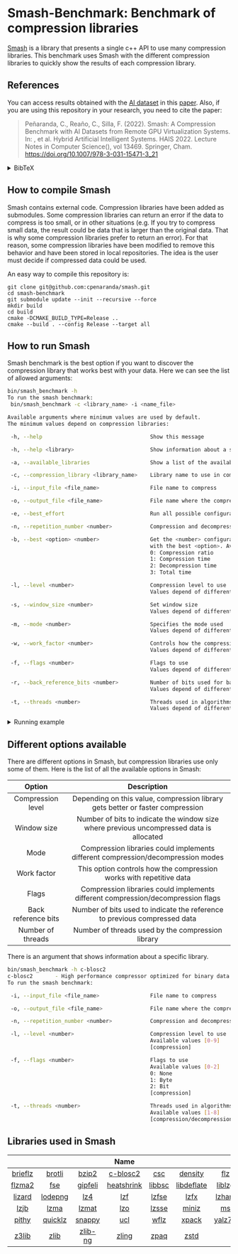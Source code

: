# Smash-Benchmark: Benchmark of compression libraries

[Smash](https://github.com/cpenaranda/smash) is a library that presents a single c++ API to use many compression libraries. This benchmark uses Smash with the different compression libraries to quickly show the results of each compression library.

## References
You can access results obtained with the [AI dataset](https://github.com/cpenaranda/AI-dataset) in this [paper](https://doi.org/10.1007/978-3-031-15471-3_21). Also, if you are using this repository in your research, you need to cite the paper:
> Peñaranda, C., Reaño, C., Silla, F. (2022). Smash: A Compression Benchmark with AI Datasets from Remote GPU Virtualization Systems. In: , et al. Hybrid Artificial Intelligent Systems. HAIS 2022. Lecture Notes in Computer Science(), vol 13469. Springer, Cham. https://doi.org/10.1007/978-3-031-15471-3_21

<details><summary>BibTeX</summary>

```
@InProceedings{penaranda2022smash,
  author="Pe{\~{n}}aranda, Cristian and Rea{\~{n}}o, Carlos and Silla, Federico",
  editor="Garc{\'i}a Bringas, Pablo and P{\'e}rez Garc{\'i}a, Hilde and Mart{\'i}nez de Pis{\'o}n, Francisco Javier and Villar Flecha, Jos{\'e} Ram{\'o}n and Troncoso Lora, Alicia and de la Cal, Enrique A. and Herrero, {\'A}lvaro and Mart{\'i}nez {\'A}lvarez, Francisco and Psaila, Giuseppe and Quinti{\'a}n, H{\'e}ctor and Corchado, Emilio",
  title="Smash: A Compression Benchmark with AI Datasets from Remote GPU Virtualization Systems",
  booktitle="Hybrid Artificial Intelligent Systems",
  year="2022",
  publisher="Springer International Publishing",
  address="Cham",
  pages="236--248",
  abstract="Remote GPU virtualization is a mechanism that allows GPU-accelerated applications to be executed in computers without GPUs. Instead, GPUs from remote computers are used. Applications are not aware of using a remote GPU. However, overall performance depends on the throughput of the underlying network connecting the application to the remote GPUs. One way to increase this bandwidth is to compress transmissions made within the remote GPU virtualization middleware between the application side and the GPU side.",
  isbn="978-3-031-15471-3"
}
```

</details>

## How to compile Smash
Smash contains external code. Compression libraries have been added as submodules. Some compression libraries can return an error if the data to compress is too small, or in other situations (e.g. If you try to compress small data, the result could be data that is larger than the original data. That is why some compression libraries prefer to return an error). For that reason, some compression libraries have been modified to remove this behavior and have been stored in local repositories. The idea is the user must decide if compressed data could be used.

An easy way to compile this repository is:

```
git clone git@github.com:cpenaranda/smash.git
cd smash-benchmark
git submodule update --init --recursive --force
mkdir build
cd build
cmake -DCMAKE_BUILD_TYPE=Release ..
cmake --build . --config Release --target all
```

## How to run Smash
Smash benchmark is the best option if you want to discover the compression library that works best with your data. Here we can see the list of allowed arguments:

``` bash
bin/smash_benchmark -h
To run the smash benchmark:
 bin/smash_benchmark -c <library_name> -i <name_file>

Available arguments where minimum values are used by default.
The minimum values depend on compression libraries:

 -h, --help                                  Show this message

 -h, --help <library>                        Show information about a specific library

 -a, --available_libraries                   Show a list of the available libraries

 -c, --compression_library <library_name>    Library name to use in compression/decompression

 -i, --input_file <file_name>                File name to compress

 -o, --output_file <file_name>               File name where the compress data is stored

 -e, --best_effort                           Run all possible configurations of the selected library

 -n, --repetition_number <number>            Compression and decompression are done <number> times (1 by default)

 -b, --best <option> <number>                Get the <number> configurations of the selected library
                                             with the best <option>. Available options:
                                             0: Compression ratio
                                             1: Compression time
                                             2: Decompression time
                                             3: Total time

 -l, --level <number>                        Compression level to use
                                             Values depend of different libraries

 -s, --window_size <number>                  Set window size
                                             Values depend of different libraries

 -m, --mode <number>                         Specifies the mode used
                                             Values depend of different libraries

 -w, --work_factor <number>                  Controls how the compression works with repetitive data
                                             Values depend of different libraries

 -f, --flags <number>                        Flags to use
                                             Values depend of different libraries

 -r, --back_reference_bits <number>          Number of bits used for back-reference
                                             Values depend of different libraries

 -t, --threads <number>                      Threads used in algorithms
                                             Values depend of different libraries
```
<p>
<details><summary>Running example</summary>

``` bash
bin/smash_benchmark -c all -i Makefile
| Library    | Level | Window | Mode           | WF  | Flags         | Threads | BR  | Original data | Packed data   | Ratio  | Compress    | Decompress  | Total       |
-------------------------------------------------------------------------------------------------------------------------------------------------------------------------
| zstd       | 1     | ------ | -------------- | --- | ------------- | ------- | --- | 121832 Bytes  | 10326 Bytes   | 11.80  | 579.92 MB/s | 123.24 MB/s | 414.57 MB/s |
| zpaq       | 0     | ------ | -------------- | --- | ------------- | ------- | --- | 121832 Bytes  | 12214 Bytes   | 9.97   | 54.72 MB/s  | 14.72 MB/s  | 39.86 MB/s  |
| zling      | 0     | ------ | -------------- | --- | ------------- | ------- | --- | 121832 Bytes  | 8565 Bytes    | 14.22  | 23.70 MB/s  | 11.55 MB/s  | 20.71 MB/s  |
| zlib-ng    | 0     | ------ | -------------- | --- | ------------- | ------- | --- | 121832 Bytes  | 121848 Bytes  | 1.00   | 2826.07 MB/s| 7304.16 MB/s| 2037.60 MB/s|
| zlib       | 0     | ------ | -------------- | --- | ------------- | ------- | --- | 121832 Bytes  | 121848 Bytes  | 1.00   | 1909.68 MB/s| 2146.50 MB/s| 1010.53 MB/s|
| z3lib      | ----- | ------ | -------------- | --- | None          | ------- | --- | 121832 Bytes  | 10273 Bytes   | 11.86  | 18.59 MB/s  | 49.92 MB/s  | 18.03 MB/s  |
| yalz77     | 1     | 10     | -------------- | --- | ------------- | ------- | --- | 121832 Bytes  | 15144 Bytes   | 8.04   | 298.31 MB/s | 174.43 MB/s | 246.02 MB/s |
| xpack      | 1     | ------ | -------------- | --- | ------------- | ------- | --- | 121832 Bytes  | 11725 Bytes   | 10.39  | 223.85 MB/s | 106.56 MB/s | 186.21 MB/s |
| wflz       | 0     | ------ | -------------- | --- | ------------- | ------- | --- | 121832 Bytes  | 16436 Bytes   | 7.41   | 0.56 MB/s   | 154.80 MB/s | 0.56 MB/s   |
| ucl        | 1     | ------ | NRV2B          | --- | ------------- | ------- | --- | 121832 Bytes  | 13015 Bytes   | 9.36   | 71.79 MB/s  | 56.59 MB/s  | 63.22 MB/s  |
| snappy     | ----- | ------ | -------------- | --- | ------------- | ------- | --- | 121832 Bytes  | 16994 Bytes   | 7.17   | 1182.93 MB/s| 407.33 MB/s | 841.89 MB/s |
| quicklz    | ----- | ------ | -------------- | --- | ------------- | ------- | --- | 121832 Bytes  | 15344 Bytes   | 7.94   | 747.86 MB/s | 167.36 MB/s | 478.54 MB/s |
| pithy      | 0     | ------ | -------------- | --- | ------------- | ------- | --- | 121832 Bytes  | 15302 Bytes   | 7.96   | 1267.01 MB/s| 359.63 MB/s | 878.35 MB/s |
| ms         | ----- | ------ | Lznt1          | --- | ------------- | ------- | --- | 121832 Bytes  | 22730 Bytes   | 5.36   | 58.34 MB/s  | 226.94 MB/s | 55.67 MB/s  |
| miniz      | 1     | 10     | None           | --- | ------------- | ------- | --- | 121832 Bytes  | 12949 Bytes   | 9.41   | 392.96 MB/s | 51.16 MB/s  | 216.35 MB/s |
| lzsse      | 1     | ------ | LZSSE2         | --- | ------------- | ------- | --- | 121832 Bytes  | 15083 Bytes   | 8.08   | 6.62 MB/s   | 571.56 MB/s | 6.61 MB/s   |
| lzo        | 0     | ------ | LZO1           | --- | ------------- | ------- | --- | 121832 Bytes  | 16067 Bytes   | 7.58   | 269.49 MB/s | 41.97 MB/s  | 145.93 MB/s |
| lzmat      | ----- | ------ | -------------- | --- | ------------- | ------- | --- | 121832 Bytes  | 12043 Bytes   | 10.12  | 31.94 MB/s  | 19.45 MB/s  | 27.48 MB/s  |
| lzma       | ----- | ------ | Default        | --- | ------------- | 1       | --- | 121832 Bytes  | 9456 Bytes    | 12.88  | 2.78 MB/s   | 4.86 MB/s   | 2.66 MB/s   |
| lzjb       | ----- | ------ | -------------- | --- | ------------- | ------- | --- | 121832 Bytes  | 20184 Bytes   | 6.04   | 294.29 MB/s | 62.31 MB/s  | 165.11 MB/s |
| lzham      | 0     | 15     | -------------- | --- | None          | ------- | --- | 121832 Bytes  | 11668 Bytes   | 10.44  | 2.50 MB/s   | 14.74 MB/s  | 2.46 MB/s   |
| lzfx       | ----- | ------ | -------------- | --- | ------------- | ------- | --- | 121832 Bytes  | 16030 Bytes   | 7.60   | 418.02 MB/s | 115.61 MB/s | 283.26 MB/s |
| lzfse      | ----- | ------ | -------------- | --- | ------------- | ------- | --- | 121832 Bytes  | 10318 Bytes   | 11.81  | 76.88 MB/s  | 111.67 MB/s | 72.64 MB/s  |
| lzf        | 0     | ------ | -------------- | --- | ------------- | ------- | --- | 121832 Bytes  | 17887 Bytes   | 6.81   | 466.77 MB/s | 202.74 MB/s | 348.85 MB/s |
| lz4        | 0     | ------ | Fast           | --- | ------------- | ------- | --- | 121832 Bytes  | 17543 Bytes   | 6.94   | 1078.04 MB/s| 599.92 MB/s | 856.43 MB/s |
| lodepng    | 1     | 10     | -------------- | 1   | Fast          | ------- | 1   | 121832 Bytes  | 17608 Bytes   | 6.92   | 82.16 MB/s  | 66.01 MB/s  | 69.64 MB/s  |
| lizard     | 0     | ------ | FastLZ4        | --- | ------------- | ------- | --- | 121832 Bytes  | 17726 Bytes   | 6.87   | 816.38 MB/s | 486.78 MB/s | 656.25 MB/s |
| liblzg     | 1     | ------ | -------------- | --- | ------------- | ------- | --- | 121832 Bytes  | 17106 Bytes   | 7.12   | 1.58 MB/s   | 132.05 MB/s | 1.58 MB/s   |
| libdeflate | 0     | ------ | Deflate        | --- | ------------- | ------- | --- | 121832 Bytes  | 121842 Bytes  | 1.00   | 5622.67 MB/s| 10148.43 MB/s| 3617.98 MB/s|
| libbsc     | 1     | 10     | Bwt            | --- | None          | ------- | 4   | 121832 Bytes  | 121860 Bytes  | 1.00   | 20.16 MB/s  | 1568.04 MB/s| 19.91 MB/s  |
| heatshrink | ----- | 4      | -------------- | --- | ------------- | ------- | 3   | 121832 Bytes  | 109738 Bytes  | 1.11   | 18.54 MB/s  | 31.86 MB/s  | 12.16 MB/s  |
| gipfeli    | ----- | ------ | -------------- | --- | ------------- | ------- | --- | 121832 Bytes  | 15832 Bytes   | 7.70   | 534.60 MB/s | 96.59 MB/s  | 310.95 MB/s |
| fse        | ----- | ------ | FSE            | --- | ------------- | ------- | --- | 121832 Bytes  | 77556 Bytes   | 1.57   | 224.41 MB/s | 209.55 MB/s | 133.44 MB/s |
| flzma2     | 1     | ------ | -------------- | --- | ------------- | 1       | --- | 121832 Bytes  | 9817 Bytes    | 12.41  | 20.13 MB/s  | 14.07 MB/s  | 18.05 MB/s  |
| flz        | 1     | ------ | -------------- | --- | ------------- | ------- | --- | 121832 Bytes  | 18007 Bytes   | 6.77   | 416.19 MB/s | 78.08 MB/s  | 232.79 MB/s |
| density    | ----- | ------ | Chameleon      | --- | ------------- | ------- | --- | 121832 Bytes  | 71258 Bytes   | 1.71   | 498.68 MB/s | 541.81 MB/s | 324.17 MB/s |
| csc        | 1     | 15     | -------------- | --- | None          | ------- | --- | 121832 Bytes  | 10367 Bytes   | 11.75  | 29.93 MB/s  | 8.44 MB/s   | 22.99 MB/s  |
| c-blosc2   | 0     | ------ | -------------- | --- | None          | 1       | --- | 121832 Bytes  | 121864 Bytes  | 1.00   | 5242.57 MB/s| 7862.70 MB/s| 3145.03 MB/s|
| bzip2      | 1     | ------ | Faster         | 0   | ------------- | ------- | --- | 121832 Bytes  | 8365 Bytes    | 14.56  | 4.81 MB/s   | 2.50 MB/s   | 4.25 MB/s   |
| brotli     | 0     | 10     | Generic        | --- | ------------- | ------- | --- | 121832 Bytes  | 40594 Bytes   | 3.00   | 21.71 MB/s  | 14.13 MB/s  | 14.36 MB/s  |
| brieflz    | 1     | ------ | -------------- | --- | ------------- | ------- | --- | 121832 Bytes  | 13180 Bytes   | 9.24   | 89.72 MB/s  | 14.84 MB/s  | 54.24 MB/s  |
```
</details>
</p>

## Different options available
There are different options in Smash, but compression libraries use only some of them. Here is the list of all the available options in Smash:

| Option              | Description    |
| :---:               | :---:          |
| Compression level   | Depending on this value, compression library gets better or faster compression                 |
| Window size         | Number of bits to indicate the window size where previous uncompressed data is allocated       |
| Mode                | Compression libraries could implements different compression/decompression modes               |
| Work factor         | This option controls how the compression works with repetitive data                            |
| Flags               | Compression libraries could implements different compression/decompression flags               |
| Back reference bits | Number of bits used to indicate the reference to previous compressed data                      |
| Number of threads   | Number of threads used by the compression library                                              |

There is an argument that shows information about a specific library.

``` bash
bin/smash_benchmark -h c-blosc2
c-blosc2       - High performance compressor optimized for binary data
To run the smash benchmark:

 -i, --input_file <file_name>                File name to compress

 -o, --output_file <file_name>               File name where the compress data is stored

 -n, --repetition_number <number>            Compression and decompression are done <number> times (1 by default)

 -l, --level <number>                        Compression level to use
                                             Available values [0-9]
                                             [compression]

 -f, --flags <number>                        Flags to use
                                             Available values [0-2]
                                             0: None
                                             1: Byte
                                             2: Bit
                                             [compression]

 -t, --threads <number>                      Threads used in algorithms
                                             Available values [1-8]
                                             [compression/decompression]
```

## Libraries used in Smash

|     |     |     | Name |     |     |     |
| :-: | :-: | :-: | :--: | :-: | :-: | :-: |
| [brieflz](https://github.com/cpenaranda/brieflz) | [brotli](https://github.com/cpenaranda/brotli) | [bzip2](https://github.com/cpenaranda/bzip2) | [c-blosc2](https://github.com/cpenaranda/c-blosc2) | [csc](https://github.com/cpenaranda/CSC) | [density](https://github.com/cpenaranda/density) | [flz](https://github.com/cpenaranda/fastlz) |
| [flzma2](https://github.com/cpenaranda/fast-lzma2) | [fse](https://github.com/cpenaranda/FiniteStateEntropy) | [gipfeli](https://github.com/cpenaranda/gipfeli) | [heatshrink](https://github.com/cpenaranda/heatshrink) | [libbsc](https://github.com/cpenaranda/libbsc) | [libdeflate](https://github.com/cpenaranda/libdeflate) | [liblzg](https://github.com/cpenaranda/liblzg) |
| [lizard](https://github.com/cpenaranda/lizard) | [lodepng](https://github.com/cpenaranda/lodepng) | [lz4](https://github.com/cpenaranda/lz4) | [lzf](https://github.com/cpenaranda/liblzf) | [lzfse](https://github.com/cpenaranda/lzfse) | [lzfx](https://github.com/cpenaranda/lzfx/) | [lzham](https://github.com/cpenaranda/lzham_codec_devel) |
| [lzjb](https://github.com/cpenaranda/lzjb) | [lzma](https://github.com/cpenaranda/xz) | [lzmat](https://github.com/cpenaranda/lzmat) | [lzo](https://github.com/cpenaranda/lzo) | [lzsse](https://github.com/cpenaranda/LZSSE) | [miniz](https://github.com/cpenaranda/miniz) | [ms](https://github.com/cpenaranda/ms-compress) |
| [pithy](https://github.com/cpenaranda/pithy) | [quicklz](https://github.com/cpenaranda/quicklz) | [snappy](https://github.com/cpenaranda/snappy) | [ucl](https://github.com/cpenaranda/ucl) | [wflz](https://github.com/cpenaranda/wflz) | [xpack](https://github.com/cpenaranda/xpack) | [yalz77](https://github.com/cpenaranda/yalz77) |
| [z3lib](https://github.com/cpenaranda/z3lib) | [zlib](https://github.com/cpenaranda/zlib) | [zlib-ng](https://github.com/cpenaranda/zlib-ng) | [zling](https://github.com/cpenaranda/libzling) | [zpaq](https://github.com/cpenaranda/zpaq) | [zstd](https://github.com/cpenaranda/zstd) | |